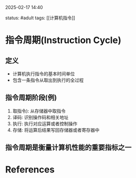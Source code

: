 2025-02-17    14:40

status: #adult 
tags: [[计算机指令]]


# 指令周期(Instruction Cycle)

## 定义

- 计算机执行指令的基本时间单位
- 包含一条指令从取出到执行的全过程

## 指令周期阶段(例)

1. 取指令): 从存储器中取指令
2. 译码: 识别操作码和相关地址
3. 执行: 执行对应运算或者控制操作
4. 存储: 将运算后结果写回存储器或者寄存器中

## 指令周期是衡量计算机性能的重要指标之一


# References
